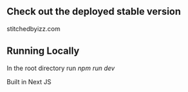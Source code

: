 ## Check out the deployed stable version
stitchedbyizz.com

## Running Locally
In the root directory run *npm run dev*

Built in Next JS
